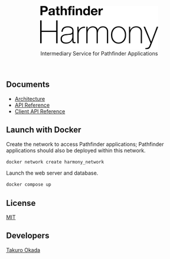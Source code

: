 <div align="center">
    <div>
        <picture>
            <source media="(prefers-color-scheme: dark)" srcset="./images/title-w.svg"/>
            <img src="./images/title.svg" width="320"/>
        </picture>
    </div>
    Intermediary Service for Pathfinder Applications
    <br/><br/><br/>
</div>


## Documents

* [Architecture](documents/architecture/architecture.md)
* [API Reference](documents/api.html)
* [Client API Reference](documents/client-api.html)


## Launch with Docker

Create the network to access Pathfinder applications; Pathfinder applications should also be deployed within this network.

```sh
docker network create harmony_network
```

Launch the web server and database.

```sh
docker compose up
```


## License

[MIT](LICENSE)


## Developers

[Takuro Okada](mailto:mill6.plat6aux@gmail.com)
